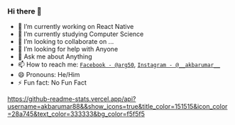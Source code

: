 ### Hi there 👋

- 🔭 I’m currently working on React Native
- 🌱 I’m currently studying Computer Science
- 👯 I’m looking to collaborate on ...
- 🤔 I’m looking for help with Anyone
- 💬 Ask me about Anything
- 📫 How to reach me: [`Facebook - @arg50`](https://www.facebook.com/arg50), [`Instagram - @__akbarumar__`](https://www.instagram.com/__akbarumar__/)
- 😄 Pronouns: He/Him
- ⚡ Fun fact: No Fun Fact

https://github-readme-stats.vercel.app/api?username=akbarumar88&&show_icons=true&title_color=151515&icon_color=28a745&text_color=333333&bg_color=f5f5f5

